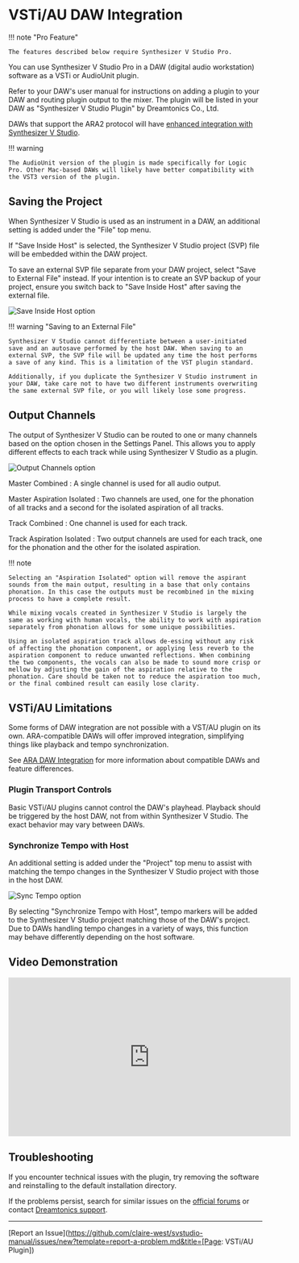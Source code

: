 # VSTi/AU DAW Integration

!!! note "Pro Feature"

    The features described below require Synthesizer V Studio Pro.

You can use Synthesizer V Studio Pro in a DAW (digital audio workstation) software as a VSTi or AudioUnit plugin.

Refer to your DAW's user manual for instructions on adding a plugin to your DAW and routing plugin output to the mixer. The plugin will be listed in your DAW as "Synthesizer V Studio Plugin" by Dreamtonics Co., Ltd.

DAWs that support the ARA2 protocol will have [enhanced integration with Synthesizer V Studio](ara-plugin.md).

!!! warning

    The AudioUnit version of the plugin is made specifically for Logic Pro. Other Mac-based DAWs will likely have better compatibility with the VST3 version of the plugin.

## Saving the Project

When Synthesizer V Studio is used as an instrument in a DAW, an additional setting is added under the "File" top menu.

If "Save Inside Host" is selected, the Synthesizer V Studio project (SVP) file will be embedded within the DAW project.

To save an external SVP file separate from your DAW project, select "Save to External File" instead. If your intention is to create an SVP backup of your project, ensure you switch back to "Save Inside Host" after saving the external file.

![Save Inside Host option](../img/daw-integration/save-inside-host.png)

!!! warning "Saving to an External File"

    Synthesizer V Studio cannot differentiate between a user-initiated save and an autosave performed by the host DAW. When saving to an external SVP, the SVP file will be updated any time the host performs a save of any kind. This is a limitation of the VST plugin standard.

    Additionally, if you duplicate the Synthesizer V Studio instrument in your DAW, take care not to have two different instruments overwriting the same external SVP file, or you will likely lose some progress.

## Output Channels

The output of Synthesizer V Studio can be routed to one or many channels based on the option chosen in the Settings Panel. This allows you to apply different effects to each track while using Synthesizer V Studio as a plugin.

![Output Channels option](../img/daw-integration/output-channels.png)

Master Combined
: A single channel is used for all audio output.

Master Aspiration Isolated
: Two channels are used, one for the phonation of all tracks and a second for the isolated aspiration of all tracks.

Track Combined
: One channel is used for each track.

Track Aspiration Isolated
: Two output channels are used for each track, one for the phonation and the other for the isolated aspiration.

!!! note

    Selecting an "Aspiration Isolated" option will remove the aspirant sounds from the main output, resulting in a base that only contains phonation. In this case the outputs must be recombined in the mixing process to have a complete result.

    While mixing vocals created in Synthesizer V Studio is largely the same as working with human vocals, the ability to work with aspiration separately from phonation allows for some unique possibilities.

    Using an isolated aspiration track allows de-essing without any risk of affecting the phonation component, or applying less reverb to the aspiration component to reduce unwanted reflections. When combining the two components, the vocals can also be made to sound more crisp or mellow by adjusting the gain of the aspiration relative to the phonation. Care should be taken not to reduce the aspiration too much, or the final combined result can easily lose clarity.

## VSTi/AU Limitations

Some forms of DAW integration are not possible with a VST/AU plugin on its own. ARA-compatible DAWs will offer improved integration, simplifying things like playback and tempo synchronization.

See [ARA DAW Integration](ara-plugin.md) for more information about compatible DAWs and feature differences.

### Plugin Transport Controls

Basic VSTi/AU plugins cannot control the DAW's playhead. Playback should be triggered by the host DAW, not from within Synthesizer V Studio. The exact behavior may vary between DAWs.

### Synchronize Tempo with Host

An additional setting is added under the "Project" top menu to assist with matching the tempo changes in the Synthesizer V Studio project with those in the host DAW.

![Sync Tempo option](../img/daw-integration/sync-tempo.png)

By selecting "Synchronize Tempo with Host", tempo markers will be added to the Synthesizer V Studio project matching those of the DAW's project. Due to DAWs handling tempo changes in a variety of ways, this function may behave differently depending on the host software.

## Video Demonstration

<iframe width="560" height="315" src="https://www.youtube-nocookie.com/embed/jMm7piaJ0ss" title="YouTube video player" frameborder="0" allowfullscreen></iframe>

## Troubleshooting

If you encounter technical issues with the plugin, try removing the software and reinstalling to the default installation directory.

If the problems persist, search for similar issues on the [official forums](https://forum.synthesizerv.com/search) or contact [Dreamtonics support](../support.md).

---

[Report an Issue](https://github.com/claire-west/svstudio-manual/issues/new?template=report-a-problem.md&title=[Page: VSTi/AU Plugin])